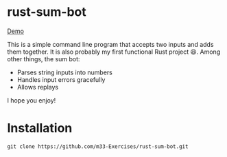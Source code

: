 # rust-sum-bot

[Demo](https://imgur.com/a/jXAFgbC.jpg)

This is a simple command line program that accepts two inputs and adds them together. It is also probably my first functional Rust project :satisfied:. Among other things, the sum bot:

* Parses string inputs into numbers
* Handles input errors gracefully
* Allows replays

I hope you enjoy!

# Installation

`git clone https://github.com/m33-Exercises/rust-sum-bot.git`

